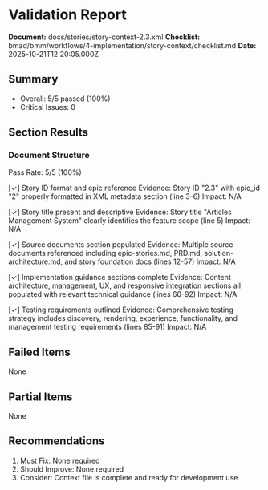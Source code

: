 # Validation Report

**Document:** docs/stories/story-context-2.3.xml
**Checklist:** bmad/bmm/workflows/4-implementation/story-context/checklist.md
**Date:** 2025-10-21T12:20:05.000Z

## Summary
- Overall: 5/5 passed (100%)
- Critical Issues: 0

## Section Results

### Document Structure
Pass Rate: 5/5 (100%)

[✓] Story ID format and epic reference
Evidence: Story ID "2.3" with epic_id "2" properly formatted in XML metadata section (line 3-6)
Impact: N/A

[✓] Story title present and descriptive
Evidence: Story title "Articles Management System" clearly identifies the feature scope (line 5)
Impact: N/A

[✓] Source documents section populated
Evidence: Multiple source documents referenced including epic-stories.md, PRD.md, solution-architecture.md, and story foundation docs (lines 12-57)
Impact: N/A

[✓] Implementation guidance sections complete
Evidence: Content architecture, management, UX, and responsive integration sections all populated with relevant technical guidance (lines 60-92)
Impact: N/A

[✓] Testing requirements outlined
Evidence: Comprehensive testing strategy includes discovery, rendering, experience, functionality, and management testing requirements (lines 85-91)
Impact: N/A

## Failed Items
None

## Partial Items
None

## Recommendations
1. Must Fix: None required
2. Should Improve: None required
3. Consider: Context file is complete and ready for development use